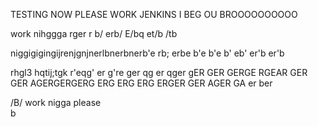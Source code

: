 TESTING NOW 
PLEASE WORK JENKINS 
I BEG OU BROOOOOOOOOO




work nihggga 
rger
r
b/
erb/
E/bq
et/b
/tb




niggigigingijrenjgnjnerlbnerbnerb'e
rb;
erbe
b'e
b'e
b'
eb'
er'b
er'b


rhgl3 hqtij;tgk r'eqg'
er
g're
ger
qg er
qger
gER
 GER
 GERGE
 RGEAR
 GER
 GER
 AGERGERGERG
  ERG
  ERG
  ERG
  ERGER
  GER
  AGER
  GA
er
ber

/B/
work
nigga please
\
b
